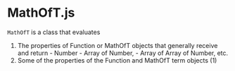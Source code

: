 # MathOfT.js

`MathOfT` is a class that evaluates
  1. The properties of Function or MathOfT objects
     that generally receive and return
    - Number
    - Array of Number,
    - Array of Array of Number, etc.
  2. Some of the properties of the Function and MathOfT term objects (1)
